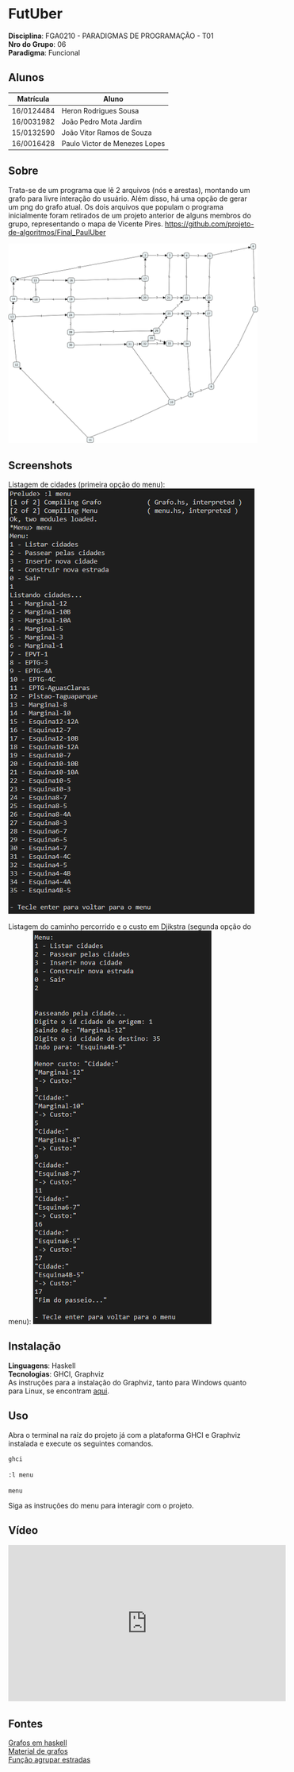 # FutUber

**Disciplina**: FGA0210 - PARADIGMAS DE PROGRAMAÇÃO - T01 <br>
**Nro do Grupo**: 06<br>
**Paradigma**: Funcional<br>

## Alunos
|Matrícula | Aluno |
| --          | --                             |
| 16/0124484  |  Heron Rodrigues Sousa         |
| 16/0031982  |  João Pedro Mota Jardim        |
| 15/0132590  |  João Vitor Ramos de Souza     |
| 16/0016428  |  Paulo Victor de Menezes Lopes |

## Sobre 
Trata-se de um programa que lê 2 arquivos (nós e arestas), montando um grafo para livre interação do usuário. Além disso, há uma opção de gerar um png do grafo atual. Os dois arquivos que populam o programa inicialmente foram retirados de um projeto anterior de alguns membros do grupo, representando o mapa de Vicente Pires. https://github.com/projeto-de-algoritmos/Final_PaulUber 

![Grafo de Vicente Pires](https://github.com/UnBParadigmas/2020.1_G6_Funcional_FutUber/blob/master/images/Grafo%20vicente.jpg)

## Screenshots

Listagem de cidades (primeira opção do menu):
![Lista de Cidades](https://github.com/UnBParadigmas/2020.1_G6_Funcional_FutUber/blob/master/images/lista_cidades.png)

Listagem do caminho percorrido e o custo em Djikstra (segunda opção do menu):
![Djikstra](https://github.com/UnBParadigmas/2020.1_G6_Funcional_FutUber/blob/master/images/djikstra.png)

## Instalação 
**Linguagens**: Haskell<br>
**Tecnologias**: GHCI, Graphviz <br>
As instruções para a instalação do Graphviz, tanto para Windows quanto para Linux, se encontram [aqui](https://graphviz.org/download/).

## Uso 

Abra o terminal na raíz do projeto já com a plataforma GHCI e Graphviz instalada e execute os seguintes comandos.

 ```
ghci

:l menu

menu
 ```

Siga as instruções do menu para interagir com o projeto.

## Vídeo
<iframe width="560" height="315" src="https://www.youtube.com/embed/kRwyy-bqGzE" frameborder="0" allow="accelerometer; autoplay; clipboard-write; encrypted-media; gyroscope; picture-in-picture" allowfullscreen></iframe>

## Fontes
[Grafos em haskell](https://szakallas.eu/2016/10/15/finding-shortest-paths-in-graphs-in-haskell/) <br>
[Material de grafos](https://github.com/edsomjr/TEP/blob/master/Grafos/slides/SSP-2/SSP-2.pdf) <br>
[Função agrupar estradas](https://stackoverflow.com/questions/12398458/how-to-group-similar-items-in-a-list-using-haskell) <br>
